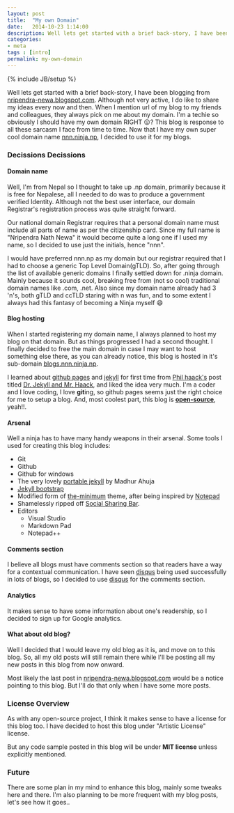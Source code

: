 ```yaml
---
layout: post
title:  "My own Domain"
date:   2014-10-23 1:14:00
description: Well lets get started with a brief back-story, I have been blogging from <a href="http://nripendra-newa.blogspot.com">nripendra-newa.blogspot.com</a>. Although not very active, I do like to share my ideas every now and then. When I mention url of my blog to my friends and colleagues, they always pick on me about my domain... 
categories:
- meta
tags : [intro]
permalink: my-own-domain
---
```

{% include JB/setup %}

Well lets get started with a brief back-story, I have been blogging from [nripendra-newa.blogspot.com](http://nripendra-newa.blogspot.com). Although not very active, I do like to share my ideas every now and then. When I mention url of my blog to my friends and colleagues, they always pick on me about my domain. I'm a techie so obviously I should have my own domain RIGHT :stuck_out_tongue:? This blog is response to all these sarcasm I face from time to time. Now that I have my own super cool domain name [nnn.ninja.np](http://nnn.ninja.np), I decided to use it for my blogs.

### Decissions Decissions

#### Domain name

Well, I'm from Nepal so I thought to take up .np domain, primarily because it is free for Nepalese, all I needed to do was to produce a government verified Identity. Although not the best user interface, our domain Registrar's registration process was quite straight forward.

Our national domain Registrar requires that a personal domain name must include all parts of name as per the citizenship card. Since my full name is "Nripendra Nath Newa" it would become quite a long one if I used my name, so I decided to use just the initials, hence "nnn".

I would have preferred nnn.np as my domain but our registrar required that I had to choose a generic Top Level Domain(gTLD). So, after going through the list of available generic domains I finally settled down for .ninja domain. Mainly because it sounds cool, breaking free from (not so cool) traditional domain names like .com, .net. Also since my domain name already had 3 'n's, both gTLD and ccTLD staring with n was fun, and to some extent I always had this fantasy of becoming a Ninja myself :smile:

#### Blog hosting

When I started registering my domain name, I always planned to host my blog on that domain. But as things progressed I had a second thought. I finally decided to free the main domain in case I may want to host something else there, as you can already notice, this blog is hosted in it's sub-domain [blogs.nnn.ninja.np](http://blogs.nnn.ninja.np). 

I learned about [github pages](https://pages.github.com/) and [jekyll](http://jekyllrb.com/) for first time from [Phil haack's](http://haacked.com/about/) post titled [Dr. Jekyll and Mr. Haack](http://haacked.com/archive/2013/12/02/dr-jekyll-and-mr-haack/), and liked the idea very much. I'm a coder and I love coding, I love **git**ing, so github pages seems just the right choice for me to setup a blog. And, most coolest part, this blog is **[open-source](https://github.com/nripendra/nripendra.github.io)**, yeah!!.

#### Arsenal

Well a ninja has to have many handy weapons in their arsenal. Some tools I used for creating this blog includes:

* Git
* Github
* Github for windows
* The very lovely [portable jekyll](https://github.com/madhur/PortableJekyll) by Madhur Ahuja
* [Jekyll bootstrap](http://jekyllbootstrap.com/)
* Modified form of [the-minimum](http://themes.jekyllbootstrap.com/preview/the-minimum/) theme, after being inspired by [Notepad](http://hmfaysal.github.io/Notepad/)
* Shamelessly ripped off [Social Sharing Bar](http://zhangwenli.com/blog/2014/08/03/make-your-own-social-sharing-bar-with-jekyll/).
* Editors
	* Visual Studio
	* Markdown Pad
	* Notepad++

#### Comments section

I believe all blogs must have comments section so that readers have a way for a contextual communication. I have seen [disqus](https://disqus.com/) being used successfully in lots of blogs, so I decided to use [disqus](https://disqus.com/) for the comments section.

#### Analytics

It makes sense to have some information about one's readership, so I decided to sign up for Google analytics.

#### What about old blog?

Well I decided that I would leave my old blog as it is, and move on to this blog. So, all my old posts will still remain there while I'll be posting all my new posts in this blog from now onward.

Most likely the last post in [nripendra-newa.blogspot.com](http://nripendra-newa.blogspot.com) would be a notice pointing to this blog. But I'll do that only when I have some more posts.

### License Overview

As with any open-source project, I think it makes sense to have a license for this blog too. I have decided to host this blog under "Artistic License" license. 

But any code sample posted in this blog will be under **MIT license** unless explicitly mentioned.

### Future

There are some plan in my mind to enhance this blog, mainly some tweaks here and there. I'm also planning to be more frequent with my blog posts, let's see how it goes..